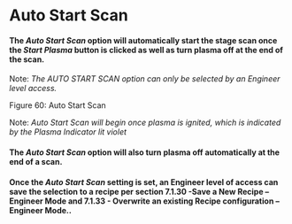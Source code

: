 # Auto Start Scan

#### The _Auto Start Scan_ option will automatically start the stage scan once the _Start Plasma_ button is clicked as well as turn plasma off at the end of the scan.

Note: _The AUTO START SCAN option can only be selected by an Engineer level access._



Figure 60: Auto Start Scan

Note: _Auto Start Scan_ _will begin once plasma is ignited, which is indicated by the Plasma Indicator lit violet_

#### The _Auto Start Scan_ option will also turn plasma off automatically at the end of a scan.

#### Once the _Auto Start Scan_ setting is set, an Engineer level of access can save the selection to a recipe per section 7.1.30 -Save a New Recipe – Engineer Mode and 7.1.33 - Overwrite an existing Recipe configuration – Engineer Mode..

### &#x20;<a href="#_ref76120128" id="_ref76120128"></a>
